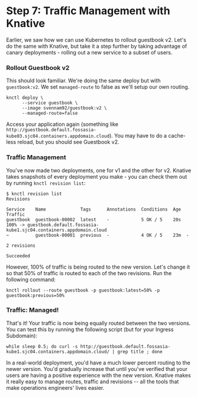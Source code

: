 # Step 7: Traffic Management with Knative

Earlier, we saw how we can use Kubernetes to rollout guestbook v2. Let's do the same with Knative, but take it a step further by taking advantage of canary deployments - rolling out a new service to a subset of users.

### Rollout Guestbook v2

This should look familiar. We're doing the same deploy but with `guestbook:v2`. We set `managed-route` to false as we'll setup our own routing.

```text
knctl deploy \
      --service guestbook \
      --image svennam92/guestbook:v2 \
      --managed-route=false
```

Access your application again \(something like `http://guestbook.default.fossasia-kube03.sjc04.containers.appdomain.cloud`\). You may have to do a cache-less reload, but you should see Guestbook v2.

### **Traffic Management**

You've now made two deployments, one for v1 and the other for v2. Knative takes snapshots of every deployment you make - you can check them out by running `knctl revision list`:

```text
$ knctl revision list
Revisions

Service    Name             Tags      Annotations  Conditions  Age  Traffic  
guestbook  guestbook-00002  latest    -            5 OK / 5    20s  100% -> guestbook.default.fossasia-kube1.sjc04.containers.appdomain.cloud  
~          guestbook-00001  previous  -            4 OK / 5    23m  -  

2 revisions

Succeeded
```

However, 100% of traffic is being routed to the new version. Let's change it so that 50% of traffic is routed to each of the two revisions. Run the following command:

```text
knctl rollout --route guestbook -p guestbook:latest=50% -p guestbook:previous=50%
```

### Traffic: Managed!

That's it! Your traffic is now being equally routed between the two versions. You can test this by running the following script \(but for your Ingress Subdomain\):

```text
while sleep 0.5; do curl -s http://guestbook.default.fossasia-kube1.sjc04.containers.appdomain.cloud/ | grep title ; done
```

In a real-world deployment, you'd have a much lower percent routing to the newer version. You'd gradually increase that until you've verified that your users are having a positive experience with the new version. Knative makes it really easy to manage routes, traffic and revisions -- all the tools that make operations engineers' lives easier.

